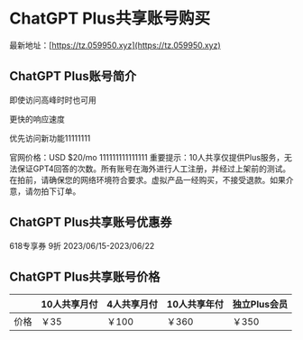 # ChatGPT Plus共享账号购买

最新地址：[https://tz.059950.xyz](https://tz.059950.xyz)

## ChatGPT Plus账号简介

即使访问高峰时时也可用

更快的响应速度

优先访问新功能11111111

官网价格：USD $20/mo
111111111111111
重要提示：10人共享仅提供Plus服务，无法保证GPT4回答的次数。所有账号在海外进行人工注册，并经过上架前的测试。在拍前，请确保您的网络环境符合要求。虚拟产品一经购买，不接受退款。如果介意，请勿拍下订单。

## ChatGPT Plus共享账号优惠券

618专享券 9折 2023/06/15-2023/06/22

## ChatGPT Plus共享账号价格

||10人共享月付|4人共享月付|10人共享年付|独立Plus会员|
|----|----|----|----|----|
|价格|￥35|￥100|￥360|￥350|

